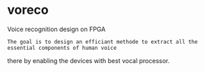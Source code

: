 voreco
======

Voice recognition design on FPGA


    The goal is to design an efficiant methode to extract all the essential components of human voice
   there by enabling the devices with best vocal processor.
